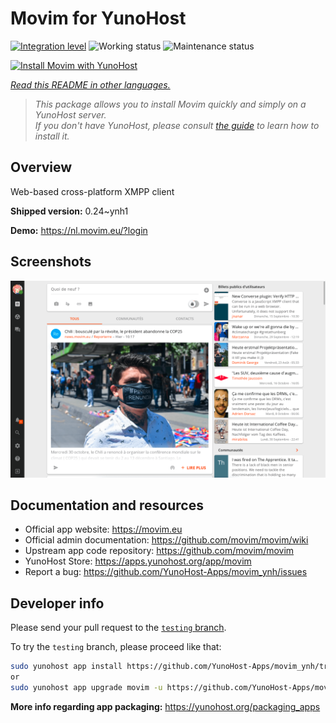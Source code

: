<!--
N.B.: This README was automatically generated by <https://github.com/YunoHost/apps/tree/master/tools/readme_generator>
It shall NOT be edited by hand.
-->

# Movim for YunoHost

[![Integration level](https://dash.yunohost.org/integration/movim.svg)](https://dash.yunohost.org/appci/app/movim) ![Working status](https://ci-apps.yunohost.org/ci/badges/movim.status.svg) ![Maintenance status](https://ci-apps.yunohost.org/ci/badges/movim.maintain.svg)

[![Install Movim with YunoHost](https://install-app.yunohost.org/install-with-yunohost.svg)](https://install-app.yunohost.org/?app=movim)

*[Read this README in other languages.](./ALL_README.md)*

> *This package allows you to install Movim quickly and simply on a YunoHost server.*  
> *If you don't have YunoHost, please consult [the guide](https://yunohost.org/install) to learn how to install it.*

## Overview

Web-based cross-platform XMPP client


**Shipped version:** 0.24~ynh1

**Demo:** <https://nl.movim.eu/?login>

## Screenshots

![Screenshot of Movim](./doc/screenshots/movim.png)

## Documentation and resources

- Official app website: <https://movim.eu>
- Official admin documentation: <https://github.com/movim/movim/wiki>
- Upstream app code repository: <https://github.com/movim/movim>
- YunoHost Store: <https://apps.yunohost.org/app/movim>
- Report a bug: <https://github.com/YunoHost-Apps/movim_ynh/issues>

## Developer info

Please send your pull request to the [`testing` branch](https://github.com/YunoHost-Apps/movim_ynh/tree/testing).

To try the `testing` branch, please proceed like that:

```bash
sudo yunohost app install https://github.com/YunoHost-Apps/movim_ynh/tree/testing --debug
or
sudo yunohost app upgrade movim -u https://github.com/YunoHost-Apps/movim_ynh/tree/testing --debug
```

**More info regarding app packaging:** <https://yunohost.org/packaging_apps>

